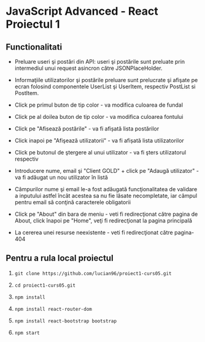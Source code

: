 # JavaScript Advanced - React Proiectul 1

## Functionalitati

* Preluare useri şi postări din API: useri şi postările sunt preluate prin intermediul unui request asincron către JSONPlaceHolder.

* Informaţiile utilizatorilor şi postările preluare sunt prelucrate şi afişate pe ecran folosind componentele UserList şi UserItem, respectiv PostList si PostItem.

* Click pe primul buton de tip color - va modifica culoarea de fundal

* Click pe al doilea buton de tip color - va modifica culoarea fontului

* Click pe  "Afisează postările" - va fi afișată lista postărilor

* Click inapoi pe "Afişează utilizatorii" - va fi afișată lista utilizatorilor

* Click pe butonul de ştergere al unui utilizator - va fi şters utilizatorul respectiv

* Introducere nume, email şi "Client GOLD" + click pe "Adaugă utilizator" - va fi adăugat un nou utilizator în listă

* Câmpurilor nume şi email le-a fost adăugată funcţionalitatea de validare a inputului astfel încât acestea sa nu fie lăsate necompletate, iar câmpul pentru email să conţină caracterele obligatorii

* Click pe "About" din bara de meniu - veti fi redirecţionat către pagina de About, click înapoi pe "Home", veţi fi redirecţionat la pagina principală

* La cererea unei resurse neexistente - veti fi redirecţionat către pagina-404


## Pentru a rula local proiectul

1. `git clone https://github.com/lucian96/proiect1-curs05.git`

2. `cd proiect1-curs05.git`

3. `npm install`

4. `npm install react-router-dom`

5. `npm install react-bootstrap bootstrap`

6. `npm start`
